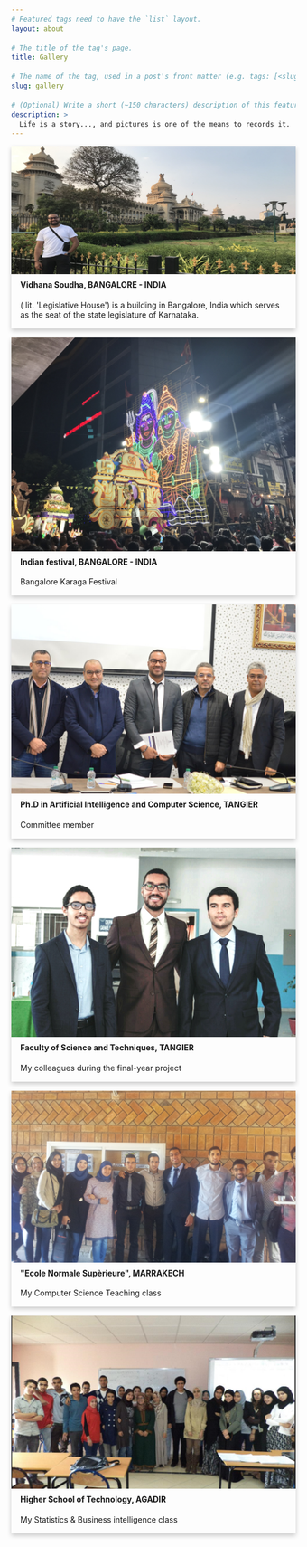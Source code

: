 ```yaml
---
# Featured tags need to have the `list` layout.
layout: about

# The title of the tag's page.
title: Gallery

# The name of the tag, used in a post's front matter (e.g. tags: [<slug>]).
slug: gallery

# (Optional) Write a short (~150 characters) description of this featured tag.
description: >
  Life is a story..., and pictures is one of the means to records it.
---
```

<style>
.card {
  box-shadow: 0 4px 8px 0 rgba(0,0,0,0.2);
  transition: 0.3s;
  width: 100%;
}

.card:hover {
  box-shadow: 0 8px 16px 0 rgba(0,0,0,0.2);
}

.container {
  padding: 2px 16px;
}

.grid-container {
    display: grid;
    grid-template-columns: repeat(auto-fit, minmax(320px, 1fr));
    grid-gap: 1rem;
}

.cardhight {
    margin-top: 5px !important
}


</style>

<div class="grid-container">

  <div class="item1">
    <div class="card">
      <img src="/assets/img/inde2.jpg" alt="Avatar" style="width:100%; height: 227px;" >
      <div class="container">
        <h4 class="cardhight"><b>Vidhana Soudha, BANGALORE - INDIA</b></h4> 
        <p>( lit. 'Legislative House') is a building in Bangalore, India which serves as the seat of the state legislature of Karnataka.</p> 
      </div>
    </div>
  </div>


  <div class="item1">
    <div class="card">
      <img src="/assets/img/inde3.jpg" alt="Avatar" style="width:100%; " >
      <div class="container">
        <h4 class="cardhight"><b>Indian festival, BANGALORE - INDIA</b></h4> 
        <p>Bangalore Karaga Festival</p> 
      </div>
    </div>
  </div>

  <div class="item1">
    <div class="card">
      <img src="/assets/img/phd.JPG" alt="Avatar" style="width:100%; " >
      <div class="container">
        <h4 class="cardhight"><b>Ph.D in Artificial Intelligence and Computer Science, TANGIER</b></h4> 
        <p>Committee member</p> 
      </div>
    </div>
  </div>

  <div class="item1">
    <div class="card">
      <img src="/assets/img/pfe.jpg" alt="Avatar" style="width:100%; ">
      <div class="container">
        <h4 class="cardhight"><b>Faculty of Science and Techniques, TANGIER</b></h4> 
        <p>My colleagues during the final-year project</p> 
      </div>
    </div>
  </div>

  <div class="item1">
    <div class="card">
      <img src="/assets/img/ens.jpg" alt="Avatar" style="width:100%; ">
      <div class="container">
        <h4 class="cardhight"><b>"Ecole Normale Supèrieure", MARRAKECH</b></h4> 
        <p>My Computer Science Teaching class</p> 
      </div>
    </div>
  </div>

  <div class="item1">
    <div class="card">
      <img src="/assets/img/estclass.PNG" alt="Avatar" style="width:100%; " >
      <div class="container">
        <h4 class="cardhight"><b>Higher School of Technology, AGADIR</b></h4> 
        <p>My Statistics & Business intelligence class</p> 
      </div>
    </div>
  </div>

  <!-- <div class="item1">
      <div class="card">
        <img src="/assets/img/yourteam.png" alt="Avatar" style="width:100%; height: 180px;">
        <div class="container">
          <h4><b>I will be pleased</b></h4> 
          <p>To be part of your team</p> 
        </div>
      </div>
    </div> -->
    
</div>



